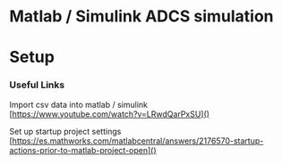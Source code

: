 # Matlab / Simulink ADCS simulation



# Setup






### Useful Links

Import csv data into matlab / simulink  
[https://www.youtube.com/watch?v=LRwdQarPxSU]()

Set up startup project settings
[https://es.mathworks.com/matlabcentral/answers/2176570-startup-actions-prior-to-matlab-project-open]()